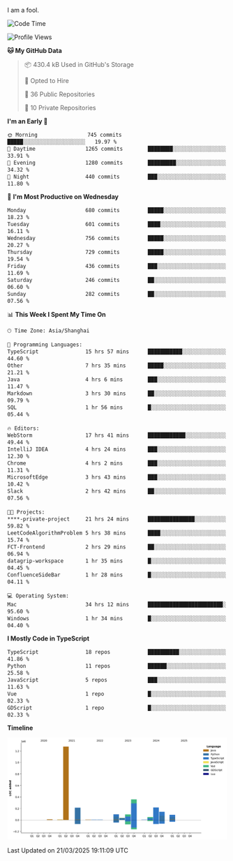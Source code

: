 I am a fool.

<!--START_SECTION:waka-->
![Code Time](http://img.shields.io/badge/Code%20Time-2%2C764%20hrs%2028%20mins-blue)

![Profile Views](http://img.shields.io/badge/Profile%20Views-6-blue)

**🐱 My GitHub Data** 

> 📦 430.4 kB Used in GitHub's Storage 
 > 
> 💼 Opted to Hire
 > 
> 📜 36 Public Repositories 
 > 
> 🔑 10 Private Repositories 
 > 
**I'm an Early 🐤** 

```text
🌞 Morning                745 commits         █████░░░░░░░░░░░░░░░░░░░░   19.97 % 
🌆 Daytime                1265 commits        ████████░░░░░░░░░░░░░░░░░   33.91 % 
🌃 Evening                1280 commits        █████████░░░░░░░░░░░░░░░░   34.32 % 
🌙 Night                  440 commits         ███░░░░░░░░░░░░░░░░░░░░░░   11.80 % 
```
📅 **I'm Most Productive on Wednesday** 

```text
Monday                   680 commits         █████░░░░░░░░░░░░░░░░░░░░   18.23 % 
Tuesday                  601 commits         ████░░░░░░░░░░░░░░░░░░░░░   16.11 % 
Wednesday                756 commits         █████░░░░░░░░░░░░░░░░░░░░   20.27 % 
Thursday                 729 commits         █████░░░░░░░░░░░░░░░░░░░░   19.54 % 
Friday                   436 commits         ███░░░░░░░░░░░░░░░░░░░░░░   11.69 % 
Saturday                 246 commits         ██░░░░░░░░░░░░░░░░░░░░░░░   06.60 % 
Sunday                   282 commits         ██░░░░░░░░░░░░░░░░░░░░░░░   07.56 % 
```


📊 **This Week I Spent My Time On** 

```text
🕑︎ Time Zone: Asia/Shanghai

💬 Programming Languages: 
TypeScript               15 hrs 57 mins      ███████████░░░░░░░░░░░░░░   44.60 % 
Other                    7 hrs 35 mins       █████░░░░░░░░░░░░░░░░░░░░   21.21 % 
Java                     4 hrs 6 mins        ███░░░░░░░░░░░░░░░░░░░░░░   11.47 % 
Markdown                 3 hrs 30 mins       ██░░░░░░░░░░░░░░░░░░░░░░░   09.79 % 
SQL                      1 hr 56 mins        █░░░░░░░░░░░░░░░░░░░░░░░░   05.44 % 

🔥 Editors: 
WebStorm                 17 hrs 41 mins      ████████████░░░░░░░░░░░░░   49.44 % 
IntelliJ IDEA            4 hrs 24 mins       ███░░░░░░░░░░░░░░░░░░░░░░   12.30 % 
Chrome                   4 hrs 2 mins        ███░░░░░░░░░░░░░░░░░░░░░░   11.31 % 
MicrosoftEdge            3 hrs 43 mins       ███░░░░░░░░░░░░░░░░░░░░░░   10.42 % 
Slack                    2 hrs 42 mins       ██░░░░░░░░░░░░░░░░░░░░░░░   07.56 % 

🐱‍💻 Projects: 
****-private-project     21 hrs 24 mins      ███████████████░░░░░░░░░░   59.82 % 
LeetCodeAlgorithmProblem 5 hrs 38 mins       ████░░░░░░░░░░░░░░░░░░░░░   15.74 % 
FCT-Frontend             2 hrs 29 mins       ██░░░░░░░░░░░░░░░░░░░░░░░   06.94 % 
datagrip-workspace       1 hr 35 mins        █░░░░░░░░░░░░░░░░░░░░░░░░   04.45 % 
ConfluenceSideBar        1 hr 28 mins        █░░░░░░░░░░░░░░░░░░░░░░░░   04.11 % 

💻 Operating System: 
Mac                      34 hrs 12 mins      ████████████████████████░   95.60 % 
Windows                  1 hr 34 mins        █░░░░░░░░░░░░░░░░░░░░░░░░   04.40 % 
```

**I Mostly Code in TypeScript** 

```text
TypeScript               18 repos            ██████████░░░░░░░░░░░░░░░   41.86 % 
Python                   11 repos            ██████░░░░░░░░░░░░░░░░░░░   25.58 % 
JavaScript               5 repos             ███░░░░░░░░░░░░░░░░░░░░░░   11.63 % 
Vue                      1 repo              █░░░░░░░░░░░░░░░░░░░░░░░░   02.33 % 
GDScript                 1 repo              █░░░░░░░░░░░░░░░░░░░░░░░░   02.33 % 
```



**Timeline**

![Lines of Code chart](https://raw.githubusercontent.com/VeejaLiu/VeejaLiu/master/assets/bar_graph.png)


 Last Updated on 21/03/2025 19:11:09 UTC
<!--END_SECTION:waka-->
